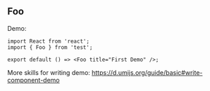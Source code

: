 
## Foo

Demo:

```tsx
import React from 'react';
import { Foo } from 'test';

export default () => <Foo title="First Demo" />;
```

More skills for writing demo: https://d.umijs.org/guide/basic#write-component-demo
